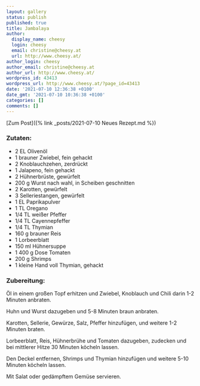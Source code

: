 ```yaml
---
layout: gallery
status: publish
published: true
title: Jambalaya
author:
  display_name: cheesy
  login: cheesy
  email: christine@cheesy.at
  url: http://www.cheesy.at/
author_login: cheesy
author_email: christine@cheesy.at
author_url: http://www.cheesy.at/
wordpress_id: 43413
wordpress_url: http://www.cheesy.at/?page_id=43413
date: '2021-07-10 12:36:38 +0100'
date_gmt: '2021-07-10 10:36:38 +0100'
categories: []
comments: []
---
```

<!-- wp:core-embed/wordpress {"url":"http://www.cheesy.at/2021/04/43430/","type":"rich","providerNameSlug":"cheesy-at","className":""} -->

[Zum Post]({% link _posts/2021-07-10 Neues Rezept.md %})

<h3>Zutaten:</h3>

* 2 EL Olivenöl
* 1 brauner Zwiebel, fein gehackt
* 2 Knoblauchzehen, zerdrückt
* 1 Jalapeno, fein gehackt
* 2 Hühnerbrüste, gewürfelt
* 200 g Wurst nach wahl, in Scheiben geschnitten
* 2 Karotten, gewürfelt
* 3 Selleriestangen, gewürfelt
* 1 EL Paprikapulver
* 1 TL Oregano
* 1/4 TL weißer Pfeffer
* 1/4 TL Cayennepfeffer
* 1/4 TL Thymian
* 160 g brauner Reis
* 1 Lorbeerblatt
* 150 ml Hühnersuppe
* 1 400 g Dose Tomaten
* 200 g Shrimps
* 1 kleine Hand voll Thymian, gehackt

<h3>Zubereitung:</h3>

Öl in einem großen Topf erhitzen und Zwiebel, Knoblauch und Chili darin 1-2 Minuten anbraten.

Huhn und Wurst dazugeben und 5-8 Minuten braun anbraten.

Karotten, Sellerie, Gewürze, Salz, Pfeffer hinzufügen, und weitere 1-2 Minuten braten.

Lorbeerblatt, Reis, Hühnerbrühe und Tomaten dazugeben, zudecken und bei mittlerer Hitze 30 Minuten köcheln lassen.

Den Deckel entfernen, Shrimps und Thymian hinzufügen und weitere 5-10 Minuten köcheln lassen.

Mit Salat oder gedämpftem Gemüse servieren.